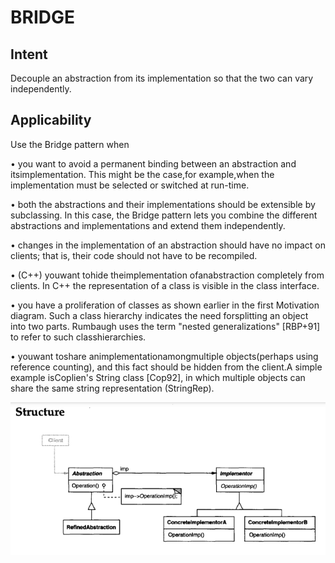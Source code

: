 # BRIDGE
## Intent
Decouple an abstraction from its implementation so that the two can vary independently.
## Applicability
Use the Bridge pattern when

• you want to avoid a permanent binding between an abstraction and itsimplementation. This might be the case,for example,when the implementation
must be selected or switched at run-time.

• both the abstractions and their implementations should be extensible by
subclassing. In this case, the Bridge pattern lets you combine the different
abstractions and implementations and extend them independently.

• changes in the implementation of an abstraction should have no impact on
clients; that is, their code should not have to be recompiled.

• (C++) youwant tohide theimplementation ofanabstraction completely from
clients. In C++ the representation of a class is visible in the class interface.

• you have a proliferation of classes as shown earlier in the first Motivation
diagram. Such a class hierarchy indicates the need forsplitting an object into
two parts. Rumbaugh uses the term "nested generalizations" [RBP+91] to
refer to such classhierarchies.

• youwant toshare animplementationamongmultiple objects(perhaps using
reference counting), and this fact should be hidden from the client.A simple
example isCoplien's String class [Cop92], in which multiple objects can share
the same string representation (StringRep).

![alt text](image.png)